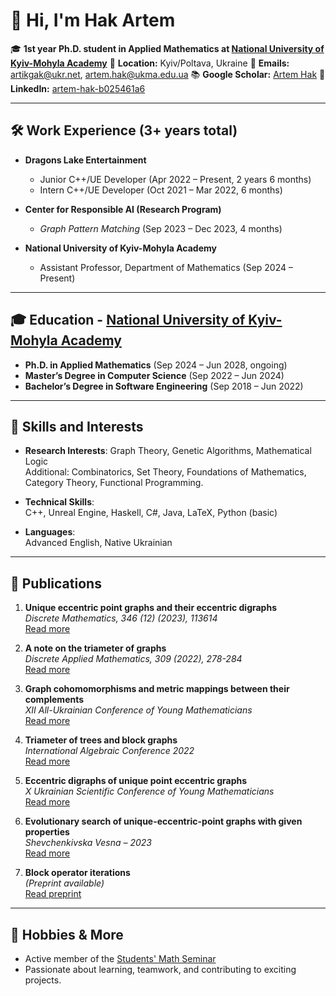 # 👋 Hi, I'm Hak Artem

🎓 **1st year Ph.D. student in Applied Mathematics at [National University of Kyiv-Mohyla Academy](https://www.ukma.edu.ua/eng/)**
📍 **Location:** Kyiv/Poltava, Ukraine
📧 **Emails:** [artikgak@ukr.net](mailto:artikgak@ukr.net), [artem.hak@ukma.edu.ua](mailto:artem.hak@ukma.edu.ua)
📚 **Google Scholar:** [Artem Hak](https://scholar.google.com)
🔗 **LinkedIn:** [artem-hak-b025461a6](https://www.linkedin.com/in/artem-hak-b025461a6)

---

## 🛠️ Work Experience (3+ years total)

- **Dragons Lake Entertainment**  
  - Junior C++/UE Developer (Apr 2022 – Present, 2 years 6 months)  
  - Intern C++/UE Developer (Oct 2021 – Mar 2022, 6 months)

- **Center for Responsible AI (Research Program)**  
  - *Graph Pattern Matching* (Sep 2023 – Dec 2023, 4 months)

- **National University of Kyiv-Mohyla Academy**  
  - Assistant Professor, Department of Mathematics (Sep 2024 – Present)

---

## 🎓 Education - [National University of Kyiv-Mohyla Academy](https://www.ukma.edu.ua/eng/)

- **Ph.D. in Applied Mathematics** (Sep 2024 – Jun 2028, ongoing)   
- **Master’s Degree in Computer Science** (Sep 2022 – Jun 2024)  
- **Bachelor’s Degree in Software Engineering** (Sep 2018 – Jun 2022)

---

## 🧠 Skills and Interests

- **Research Interests**: Graph Theory, Genetic Algorithms, Mathematical Logic  
  Additional: Combinatorics, Set Theory, Foundations of Mathematics, Category Theory, Functional Programming.

- **Technical Skills**:  
  C++, Unreal Engine, Haskell, C#, Java, LaTeX, Python (basic)

- **Languages**:  
  Advanced English, Native Ukrainian

---

## 📄 Publications

1. **Unique eccentric point graphs and their eccentric digraphs**  
   *Discrete Mathematics, 346 (12) (2023), 113614*  
   [Read more](https://www.sciencedirect.com/science/article/pii/S0012365X2300300X)

2. **A note on the triameter of graphs**  
   *Discrete Applied Mathematics, 309 (2022), 278-284*  
   [Read more](https://www.sciencedirect.com/science/article/abs/pii/S0166218X21004881)

3. **Graph cohomomorphisms and metric mappings between their complements**  
   *XII All-Ukrainian Conference of Young Mathematicians*  
   [Read more](https://ekmair.ukma.edu.ua/server/api/core/bitstreams/5860ea4d-f1f6-404a-a2d6-5bf29283bae8/content)

4. **Triameter of trees and block graphs**  
   *International Algebraic Conference 2022*  
   [Read more](https://www.imath.kiev.ua/~algebra/algebra2022/abstracts)

5. **Eccentric digraphs of unique point eccentric graphs**  
   *X Ukrainian Scientific Conference of Young Mathematicians*  
   [Read more](http://matan.kpi.ua/public/files/2021/ysXconf/ysXabstracts.pdf)

6. **Evolutionary search of unique-eccentric-point graphs with given properties**  
   *Shevchenkivska Vesna – 2023*  
   [Read more](https://probability.knu.ua/shv2023/ShV_2023.pdf)

7. **Block operator iterations**  
   *(Preprint available)*  
   [Read preprint](https://docs.google.com/document/d/1Z7XCDZkEUyx3IaNGK3WPWa8nxylM5d0197dQlJACSos/edit)

---

## 🌱 Hobbies & More

- Active member of the [Students' Math Seminar](https://www.facebook.com/studmathseminar)  
- Passionate about learning, teamwork, and contributing to exciting projects.


<!--
**artikgak/artikgak** is a ✨ _special_ ✨ repository because its `README.md` (this file) appears on your GitHub profile.

Here are some ideas to get you started:

- 🔭 I’m currently working on ...
- 🌱 I’m currently learning ...
- 👯 I’m looking to collaborate on ...
- 🤔 I’m looking for help with ...
- 💬 Ask me about ...
- 📫 How to reach me: ...
- 😄 Pronouns: ...
- ⚡ Fun fact: ...
-->
